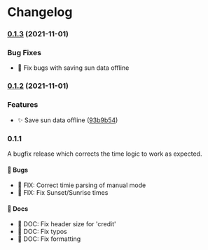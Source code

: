 # Changelog

### [0.1.3](https://github.com/selfire1/obsidian-luna-dark-mode/compare/0.1.2...0.1.3) (2021-11-01)


### Bug Fixes

* 🐛 Fix bugs with saving sun data offline

### [0.1.2](https://github.com/selfire1/obsidian-luna-dark-mode/compare/0.1.1...0.1.2) (2021-11-01)


### Features

* ✨ Save sun data offline ([93b9b54](https://github.com/selfire1/obsidian-luna-dark-mode/commit/93b9b543493a6108e131bd10371d2fc5d4a513c0))

### 0.1.1
A bugfix release which corrects the time logic to work as expected.

#### 🐛 Bugs
- 🐛 FIX: Correct timie parsing of manual mode
- 🐛 FIX: Fix Sunset/Sunrise times

#### 📝 Docs
- 📝 DOC: Fix header size for 'credit'
- 📝 DOC: Fix typos
- 📝 DOC: Fix formatting
